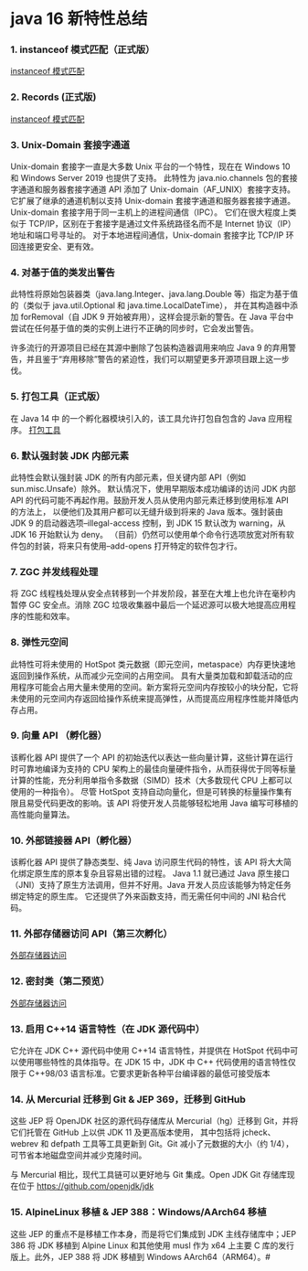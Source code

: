 # java 16 新特性总结

### 1. instanceof 模式匹配（正式版）

[instanceof 模式匹配](../java14/README.md#7-instanceof-模式匹配-预览阶段)

### 2. Records (正式版)

[instanceof 模式匹配](../java14/README.md#8-record-类型预览功能)

### 3. Unix-Domain 套接字通道

Unix-domain 套接字一直是大多数 Unix 平台的一个特性，现在在 Windows 10 和 Windows Server 2019 也提供了支持。
此特性为 java.nio.channels 包的套接字通道和服务器套接字通道 API 添加了 Unix-domain（AF_UNIX）套接字支持。
它扩展了继承的通道机制以支持 Unix-domain 套接字通道和服务器套接字通道。Unix-domain 套接字用于同一主机上的进程间通信（IPC）。
它们在很大程度上类似于 TCP/IP，区别在于套接字是通过文件系统路径名而不是 Internet 协议（IP）地址和端口号寻址的。
对于本地进程间通信，Unix-domain 套接字比 TCP/IP 环回连接更安全、更有效。

### 4. 对基于值的类发出警告

此特性将原始包装器类（java.lang.Integer、java.lang.Double 等）指定为基于值的（类似于 java.util.Optional 和 java.time.LocalDateTime），
并在其构造器中添加 forRemoval（自 JDK 9 开始被弃用），这样会提示新的警告。在 Java 平台中尝试在任何基于值的类的实例上进行不正确的同步时，它会发出警告。

许多流行的开源项目已经在其源中删除了包装构造器调用来响应 Java 9 的弃用警告，并且鉴于“弃用移除”警告的紧迫性，我们可以期望更多开源项目跟上这一步伐。

### 5. 打包工具（正式版）

在 Java 14 中 的一个孵化器模块引入的，该工具允许打包自包含的 Java 应用程序。 
[打包工具](../java14/README.md#10-打包工具孵化器版本)

### 6. 默认强封装 JDK 内部元素

此特性会默认强封装 JDK 的所有内部元素，但关键内部 API（例如 sun.misc.Unsafe）除外。
默认情况下，使用早期版本成功编译的访问 JDK 内部 API 的代码可能不再起作用。鼓励开发人员从使用内部元素迁移到使用标准 API 的方法上，
以便他们及其用户都可以无缝升级到将来的 Java 版本。强封装由 JDK 9 的启动器选项–illegal-access 控制，到 JDK 15 默认改为 warning，从 JDK 16 开始默认为 deny。
（目前）仍然可以使用单个命令行选项放宽对所有软件包的封装，将来只有使用–add-opens 打开特定的软件包才行。

### 7. ZGC 并发线程处理

将 ZGC 线程栈处理从安全点转移到一个并发阶段，甚至在大堆上也允许在毫秒内暂停 GC 安全点。消除 ZGC 垃圾收集器中最后一个延迟源可以极大地提高应用程序的性能和效率。

### 8. 弹性元空间

此特性可将未使用的 HotSpot 类元数据（即元空间，metaspace）内存更快速地返回到操作系统，从而减少元空间的占用空间。
具有大量类加载和卸载活动的应用程序可能会占用大量未使用的空间。新方案将元空间内存按较小的块分配，它将未使用的元空间内存返回给操作系统来提高弹性，从而提高应用程序性能并降低内存占用。

### 9. 向量 API （孵化器）

该孵化器 API 提供了一个 API 的初始迭代以表达一些向量计算，这些计算在运行时可靠地编译为支持的 CPU 架构上的最佳向量硬件指令，从而获得优于同等标量计算的性能，充分利用单指令多数据（SIMD）技术（大多数现代 CPU 上都可以使用的一种指令）。
尽管 HotSpot 支持自动向量化，但是可转换的标量操作集有限且易受代码更改的影响。该 API 将使开发人员能够轻松地用 Java 编写可移植的高性能向量算法。

### 10. 外部链接器 API（孵化器）

该孵化器 API 提供了静态类型、纯 Java 访问原生代码的特性，该 API 将大大简化绑定原生库的原本复杂且容易出错的过程。
Java 1.1 就已通过 Java 原生接口（JNI）支持了原生方法调用，但并不好用。Java 开发人员应该能够为特定任务绑定特定的原生库。
它还提供了外来函数支持，而无需任何中间的 JNI 粘合代码。

### 11. 外部存储器访问 API（第三次孵化）

[外部存储器访问](../java14/README.md#11-外部存储器访问孵化器版本)

### 12. 密封类（第二预览）

[外部存储器访问](../java15/README.md#11-密封的类和接口预览)

### 13. 启用 C++14 语言特性（在 JDK 源代码中）

它允许在 JDK C++ 源代码中使用 C++14 语言特性，并提供在 HotSpot 代码中可以使用哪些特性的具体指导。在 JDK 15 中，JDK 中 C++ 代码使用的语言特性仅限于 C++98/03 语言标准。它要求更新各种平台编译器的最低可接受版本

### 14. 从 Mercurial 迁移到 Git & JEP 369，迁移到 GitHub

这些 JEP 将 OpenJDK 社区的源代码存储库从 Mercurial（hg）迁移到 Git，并将它们托管在 GitHub 上以供 JDK 11 及更高版本使用，
其中包括将 jcheck、webrev 和 defpath 工具等工具更新到 Git。Git 减小了元数据的大小（约 1/4），可节省本地磁盘空间并减少克隆时间。

与 Mercurial 相比，现代工具链可以更好地与 Git 集成。Open JDK Git 存储库现在位于 https://github.com/openjdk/jdk

### 15. AlpineLinux 移植 & JEP 388：Windows/AArch64 移植

这些 JEP 的重点不是移植工作本身，而是将它们集成到 JDK 主线存储库中；JEP 386 将 JDK 移植到 Alpine Linux 和其他使用 musl 作为 x64 上主要 C 库的发行版上。此外，JEP 388 将 JDK 移植到 Windows AArch64（ARM64）。#


